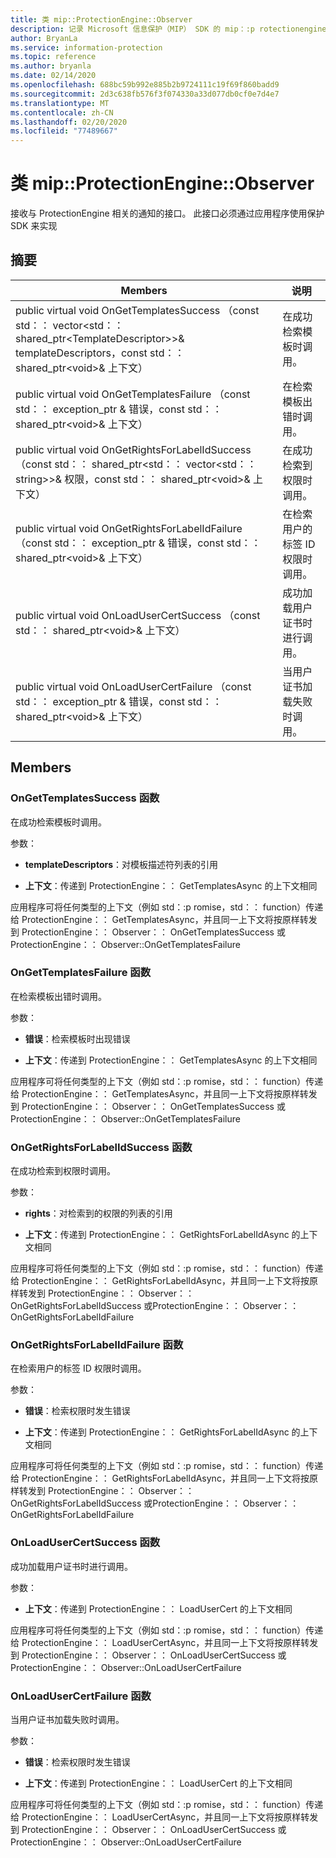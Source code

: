 ```yaml
---
title: 类 mip::ProtectionEngine::Observer
description: 记录 Microsoft 信息保护（MIP） SDK 的 mip：:p rotectionengine 类。
author: BryanLa
ms.service: information-protection
ms.topic: reference
ms.author: bryanla
ms.date: 02/14/2020
ms.openlocfilehash: 688bc59b992e885b2b9724111c19f69f860badd9
ms.sourcegitcommit: 2d3c638fb576f3f074330a33d077db0cf0e7d4e7
ms.translationtype: MT
ms.contentlocale: zh-CN
ms.lasthandoff: 02/20/2020
ms.locfileid: "77489667"
---
```

# <a name="class-mipprotectionengineobserver"></a>类 mip::ProtectionEngine::Observer 
接收与 ProtectionEngine 相关的通知的接口。
此接口必须通过应用程序使用保护 SDK 来实现
  
## <a name="summary"></a>摘要
 Members                        | 说明                                
--------------------------------|---------------------------------------------
public virtual void OnGetTemplatesSuccess （const std：： vector\<std：： shared_ptr\<TemplateDescriptor\>\>& templateDescriptors，const std：： shared_ptr\<void\>& 上下文）  |  在成功检索模板时调用。
public virtual void OnGetTemplatesFailure （const std：： exception_ptr & 错误，const std：： shared_ptr\<void\>& 上下文）  |  在检索模板出错时调用。
public virtual void OnGetRightsForLabelIdSuccess （const std：： shared_ptr\<std：： vector\<std：： string\>\>& 权限，const std：： shared_ptr\<void\>& 上下文）  |  在成功检索到权限时调用。
public virtual void OnGetRightsForLabelIdFailure （const std：： exception_ptr & 错误，const std：： shared_ptr\<void\>& 上下文）  |  在检索用户的标签 ID 权限时调用。
public virtual void OnLoadUserCertSuccess （const std：： shared_ptr\<void\>& 上下文）  |  成功加载用户证书时进行调用。
public virtual void OnLoadUserCertFailure （const std：： exception_ptr & 错误，const std：： shared_ptr\<void\>& 上下文）  |  当用户证书加载失败时调用。
  
## <a name="members"></a>Members
  
### <a name="ongettemplatessuccess-function"></a>OnGetTemplatesSuccess 函数
在成功检索模板时调用。

参数：  
* **templateDescriptors**：对模板描述符列表的引用 


* **上下文**：传递到 ProtectionEngine：： GetTemplatesAsync 的上下文相同


应用程序可将任何类型的上下文（例如 std：:p romise，std：： function）传递给 ProtectionEngine：： GetTemplatesAsync，并且同一上下文将按原样转发到 ProtectionEngine：： Observer：： OnGetTemplatesSuccess 或 ProtectionEngine：： Observer::OnGetTemplatesFailure
  
### <a name="ongettemplatesfailure-function"></a>OnGetTemplatesFailure 函数
在检索模板出错时调用。

参数：  
* **错误**：检索模板时出现错误 


* **上下文**：传递到 ProtectionEngine：： GetTemplatesAsync 的上下文相同


应用程序可将任何类型的上下文（例如 std：:p romise，std：： function）传递给 ProtectionEngine：： GetTemplatesAsync，并且同一上下文将按原样转发到 ProtectionEngine：： Observer：： OnGetTemplatesSuccess 或 ProtectionEngine：： Observer::OnGetTemplatesFailure
  
### <a name="ongetrightsforlabelidsuccess-function"></a>OnGetRightsForLabelIdSuccess 函数
在成功检索到权限时调用。

参数：  
* **rights**：对检索到的权限的列表的引用 


* **上下文**：传递到 ProtectionEngine：： GetRightsForLabelIdAsync 的上下文相同


应用程序可将任何类型的上下文（例如 std：:p romise，std：： function）传递给 ProtectionEngine：： GetRightsForLabelIdAsync，并且同一上下文将按原样转发到 ProtectionEngine：： Observer：： OnGetRightsForLabelIdSuccess 或ProtectionEngine：： Observer：： OnGetRightsForLabelIdFailure
  
### <a name="ongetrightsforlabelidfailure-function"></a>OnGetRightsForLabelIdFailure 函数
在检索用户的标签 ID 权限时调用。

参数：  
* **错误**：检索权限时发生错误 


* **上下文**：传递到 ProtectionEngine：： GetRightsForLabelIdAsync 的上下文相同


应用程序可将任何类型的上下文（例如 std：:p romise，std：： function）传递给 ProtectionEngine：： GetRightsForLabelIdAsync，并且同一上下文将按原样转发到 ProtectionEngine：： Observer：： OnGetRightsForLabelIdSuccess 或ProtectionEngine：： Observer：： OnGetRightsForLabelIdFailure
  
### <a name="onloadusercertsuccess-function"></a>OnLoadUserCertSuccess 函数
成功加载用户证书时进行调用。

参数：  
* **上下文**：传递到 ProtectionEngine：： LoadUserCert 的上下文相同


应用程序可将任何类型的上下文（例如 std：:p romise，std：： function）传递给 ProtectionEngine：： LoadUserCertAsync，并且同一上下文将按原样转发到 ProtectionEngine：： Observer：： OnLoadUserCertSuccess 或 ProtectionEngine：： Observer::OnLoadUserCertFailure
  
### <a name="onloadusercertfailure-function"></a>OnLoadUserCertFailure 函数
当用户证书加载失败时调用。

参数：  
* **错误**：检索权限时发生错误 


* **上下文**：传递到 ProtectionEngine：： LoadUserCert 的上下文相同


应用程序可将任何类型的上下文（例如 std：:p romise，std：： function）传递给 ProtectionEngine：： LoadUserCertAsync，并且同一上下文将按原样转发到 ProtectionEngine：： Observer：： OnLoadUserCertSuccess 或 ProtectionEngine：： Observer::OnLoadUserCertFailure